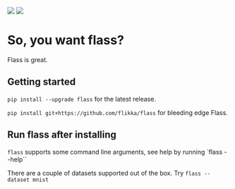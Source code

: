 ![](https://github.com/flikka/flass/workflows/Flass%20CI/badge.svg)
![](https://github.com/flikka/flass/workflows/Flass%20PyPI/badge.svg)

# So, you want flass?

Flass is great.

## Getting started

`pip install --upgrade flass` for the latest release.

`pip install git+https://github.com/flikka/flass` for bleeding edge Flass.

## Run flass after installing

`flass` supports some command line arguments, see help by running `flass --help``

There are a couple of datasets supported out of the box. Try `flass --dataset mnist`
